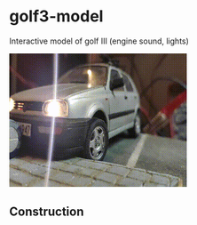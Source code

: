 # golf3-model
Interactive model of golf III (engine sound, lights)

![vid](/doc/golf.gif)

## Construction
